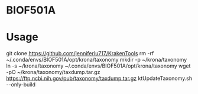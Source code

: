 # BIOF501A

# Usage
git clone https://github.com/jenniferlu717/KrakenTools
rm -rf ~/.conda/envs/BIOF501A/opt/krona/taxonomy
mkdir -p ~/krona/taxonomy
ln -s ~/krona/taxonomy ~/.conda/envs/BIOF501A/opt/krona/taxonomy
wget -pO ~/krona/taxonomy/taxdump.tar.gz https://ftp.ncbi.nih.gov/pub/taxonomy/taxdump.tar.gz
ktUpdateTaxonomy.sh --only-build
